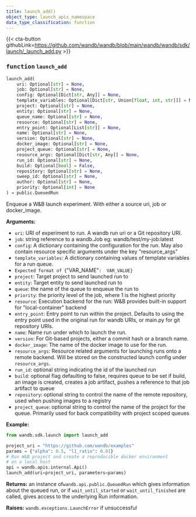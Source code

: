 ```yaml
---
title: launch_add()
object_type: launch_apis_namespace
data_type_classification: function
---
```


{{< cta-button githubLink=https://github.com/wandb/wandb/blob/main/wandb/wandb/sdk/launch/_launch_add.py >}}




### <kbd>function</kbd> `launch_add`

```python
launch_add(
    uri: Optional[str] = None,
    job: Optional[str] = None,
    config: Optional[Dict[str, Any]] = None,
    template_variables: Optional[Dict[str, Union[float, int, str]]] = None,
    project: Optional[str] = None,
    entity: Optional[str] = None,
    queue_name: Optional[str] = None,
    resource: Optional[str] = None,
    entry_point: Optional[List[str]] = None,
    name: Optional[str] = None,
    version: Optional[str] = None,
    docker_image: Optional[str] = None,
    project_queue: Optional[str] = None,
    resource_args: Optional[Dict[str, Any]] = None,
    run_id: Optional[str] = None,
    build: Optional[bool] = False,
    repository: Optional[str] = None,
    sweep_id: Optional[str] = None,
    author: Optional[str] = None,
    priority: Optional[int] = None
) → public.QueuedRun
```

Enqueue a W&B launch experiment. With either a source uri, job or docker_image. 



**Arguments:**
 
 - `uri`:  URI of experiment to run. A wandb run uri or a Git repository URI. 
 - `job`:  string reference to a wandb.Job eg: wandb/test/my-job:latest 
 - `config`:  A dictionary containing the configuration for the run. May also contain  resource specific arguments under the key "resource_args" 
 - `template_variables`:  A dictionary containing values of template variables for a run queue. 
 - `Expected format of `{"VAR_NAME"`:  VAR_VALUE}` 
 - `project`:  Target project to send launched run to 
 - `entity`:  Target entity to send launched run to 
 - `queue`:  the name of the queue to enqueue the run to 
 - `priority`:  the priority level of the job, where 1 is the highest priority 
 - `resource`:  Execution backend for the run: W&B provides built-in support for "local-container" backend 
 - `entry_point`:  Entry point to run within the project. Defaults to using the entry point used  in the original run for wandb URIs, or main.py for git repository URIs. 
 - `name`:  Name run under which to launch the run. 
 - `version`:  For Git-based projects, either a commit hash or a branch name. 
 - `docker_image`:  The name of the docker image to use for the run. 
 - `resource_args`:  Resource related arguments for launching runs onto a remote backend.  Will be stored on the constructed launch config under ``resource_args``. 
 - `run_id`:  optional string indicating the id of the launched run 
 - `build`:  optional flag defaulting to false, requires queue to be set  if build, an image is created, creates a job artifact, pushes a reference  to that job artifact to queue 
 - `repository`:  optional string to control the name of the remote repository, used when  pushing images to a registry 
 - `project_queue`:  optional string to control the name of the project for the queue. Primarily used  for back compatibility with project scoped queues 





**Example:**
 ```python
from wandb.sdk.launch import launch_add

project_uri = "https://github.com/wandb/examples"
params = {"alpha": 0.5, "l1_ratio": 0.01}
# Run W&B project and create a reproducible docker environment
# on a local host
api = wandb.apis.internal.Api()
launch_add(uri=project_uri, parameters=params)
``` 





**Returns:**
 an instance of`wandb.api.public.QueuedRun` which gives information about the queued run, or if `wait_until_started` or `wait_until_finished` are called, gives access to the underlying Run information. 



**Raises:**
 `wandb.exceptions.LaunchError` if unsuccessful 

